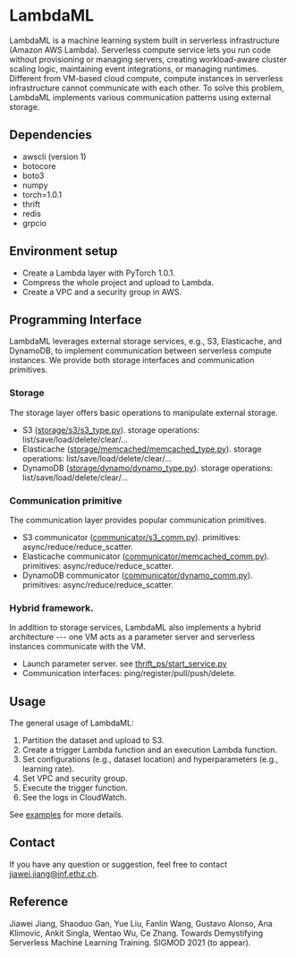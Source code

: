 # LambdaML

LambdaML is a machine learning system built in serverless infrastructure (Amazon AWS Lambda).
Serverless compute service lets you run code without provisioning or managing servers, creating workload-aware cluster scaling logic, maintaining event integrations, or managing runtimes. 
Different from VM-based cloud compute, compute instances in serverless infrastructure cannot communicate with each other.
To solve this problem, LambdaML implements various communication patterns using external storage.


## Dependencies
- awscli (version 1)
- botocore
- boto3
- numpy
- torch=1.0.1
- thrift
- redis
- grpcio

## Environment setup

- Create a Lambda layer with PyTorch 1.0.1.
- Compress the whole project and upload to Lambda.
- Create a VPC and a security group in AWS.

## Programming Interface

LambdaML leverages external storage services, e.g., S3, Elasticache, and DynamoDB, to implement communication between serverless compute instances.
We provide both storage interfaces and communication primitives.

### Storage

The storage layer offers basic operations to manipulate external storage.

- S3 ([storage/s3/s3_type.py](storage/s3/s3_type.py)). storage operations: list/save/load/delete/clear/...
- Elasticache ([storage/memcached/memcached_type.py](storage/memcached/memcached_type.py)). storage operations: list/save/load/delete/clear/...
- DynamoDB ([storage/dynamo/dynamo_type.py](storage/dynamo/dynamo_type.py)). storage operations: list/save/load/delete/clear/...

### Communication primitive

The communication layer provides popular communication primitives.

- S3 communicator ([communicator/s3_comm.py](communicator/s3_comm.py)). primitives: async/reduce/reduce_scatter.
- Elasticache communicator ([communicator/memcached_comm.py](communicator/memcached_comm.py)). primitives: async/reduce/reduce_scatter.
- DynamoDB communicator ([communicator/dynamo_comm.py](communicator/dynamo_comm.py)). primitives: async/reduce/reduce_scatter.

### Hybrid framework.

In addition to storage services, LambdaML also implements a hybrid architecture ---
one VM acts as a parameter server and serverless instances communicate with the VM.
- Launch parameter server. see [thrift_ps/start_service.py](thrift_ps/start_service.py)
- Communication interfaces: ping/register/pull/push/delete.

## Usage

The general usage of LambdaML:
1. Partition the dataset and upload to S3.
2. Create a trigger Lambda function and an execution Lambda function.
3. Set configurations (e.g., dataset location) and hyperparameters (e.g., learning rate).
4. Set VPC and security group.
5. Execute the trigger function.
6. See the logs in CloudWatch.

See [examples](reproducibility.md) for more details.

## Contact

If you have any question or suggestion, feel free to contact jiawei.jiang@inf.ethz.ch.


## Reference
Jiawei Jiang, Shaoduo Gan, Yue Liu, Fanlin Wang, Gustavo Alonso, Ana Klimovic, Ankit Singla, Wentao Wu, Ce Zhang.
Towards Demystifying Serverless Machine Learning Training. SIGMOD 2021 (to appear).